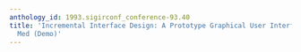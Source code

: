 ```yaml
---
anthology_id: 1993.sigirconf_conference-93.40
title: 'Incremental Interface Design: A Prototype Graphical User Interface for Grateful
  Med (Demo)'
---
```


